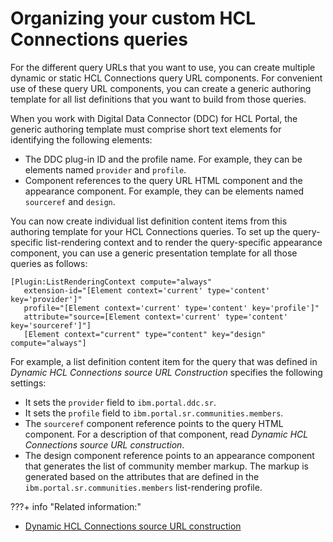 # Organizing your custom HCL Connections queries

For the different query URLs that you want to use, you can create multiple dynamic or static HCL Connections query URL components. For convenient use of these query URL components, you can create a generic authoring template for all list definitions that you want to build from those queries.

When you work with Digital Data Connector \(DDC\) for HCL Portal, the generic authoring template must comprise short text elements for identifying the following elements:

-   The DDC plug-in ID and the profile name. For example, they can be elements named `provider` and `profile`.
-   Component references to the query URL HTML component and the appearance component. For example, they can be elements named `sourceref` and `design`.

You can now create individual list definition content items from this authoring template for your HCL Connections queries. To set up the query-specific list-rendering context and to render the query-specific appearance component, you can use a generic presentation template for all those queries as follows:

```
[Plugin:ListRenderingContext compute="always" 
   extension-id="[Element context='current' type='content' key='provider']" 
   profile="[Element context='current' type='content' key='profile']" 
   attribute="source=[Element context='current' type='content' key='sourceref']"]
   [Element context="current" type="content" key="design" compute="always"]
```

For example, a list definition content item for the query that was defined in *Dynamic HCL Connections source URL Construction* specifies the following settings:

-   It sets the `provider` field to `ibm.portal.ddc.sr`.
-   It sets the `profile` field to `ibm.portal.sr.communities.members`.
-   The `sourceref` component reference points to the query HTML component. For a description of that component, read *Dynamic HCL Connections source URL construction*.
-   The design component reference points to an appearance component that generates the list of community member markup. The markup is generated based on the attributes that are defined in the `ibm.portal.sr.communities.members` list-rendering profile.

???+ info "Related information:"
   - [Dynamic HCL Connections source URL construction](../extending_social_lists_using_ddc/soc_rendr_dyn_conn_srcurl_cnstrct.md)

